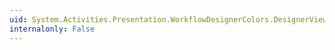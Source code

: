 ```yaml
---
uid: System.Activities.Presentation.WorkflowDesignerColors.DesignerViewShellBarSelectedColorGradientEndKey
internalonly: False
---
```

